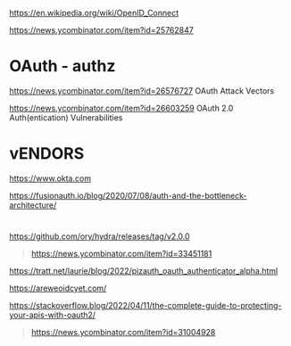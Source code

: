 https://en.wikipedia.org/wiki/OpenID_Connect

https://news.ycombinator.com/item?id=25762847

# OAuth - authz
https://news.ycombinator.com/item?id=26576727 OAuth Attack Vectors

https://news.ycombinator.com/item?id=26603259 OAuth 2.0 Auth(entication) Vulnerabilities

# vENDORS
https://www.okta.com

https://fusionauth.io/blog/2020/07/08/auth-and-the-bottleneck-architecture/

#
https://github.com/ory/hydra/releases/tag/v2.0.0
> https://news.ycombinator.com/item?id=33451181

https://tratt.net/laurie/blog/2022/pizauth_oauth_authenticator_alpha.html

https://areweoidcyet.com/

https://stackoverflow.blog/2022/04/11/the-complete-guide-to-protecting-your-apis-with-oauth2/
> https://news.ycombinator.com/item?id=31004928
